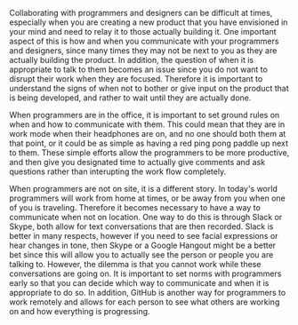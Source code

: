 Collaborating with programmers and designers can be difficult at times, especially when you are creating
a new product that you have envisioned in your mind and need to relay it to those actually building it.
One important aspect of this is how and when you communicate with your programmers and designers, since
many times they may not be next to you as they are actually building the product. In addition, the question
of when it is appropriate to talk to them becomes an issue since you do not want to disrupt their work
when they are focused. Therefore it is important to understand the signs of when not to bother or give
input on the product that is being developed, and rather to wait until they are actually done.

When programmers are in the office, it is important to set ground rules on when and how to communicate
with them. This could mean that they are in work mode when their headphones are on, and no one should
both them at that point, or it could be as simple as having a red ping pong paddle up next to them. These
simple efforts allow the programmers to be more productive, and then give you designated time to actually
give comments and ask questions rather than interupting the work flow completely.

When programmers are not on site, it is a different story. In today's world programmers will work from
home at times, or be away from you when one of you is traveling. Therefore it becomes necessary to have
a way to communicate when not on location. One way to do this is through Slack or Skype, both allow for
text conversations that are then recorded. Slack is better in many respects, however if you need to see
facial expressions or hear changes in tone, then Skype or a Google Hangout might be a better bet since
this will allow you to actually see the person or people you are talking to. However, the dilemma is that
you cannot work while these conversations are going on. It is important to set norms with programmers 
early so that you can decide which way to communicate and when it is appropriate to do so. In addition,
GitHub is another way for programmers to work remotely and allows for each person to see what others are 
working on and how everything is progressing.
